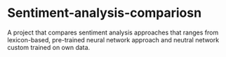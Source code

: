 # Sentiment-analysis-compariosn

A project that compares sentiment analysis approaches that ranges from lexicon-based, pre-trained neural network approach and neutral network custom trained on own data.
